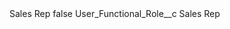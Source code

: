 <?xml version="1.0" encoding="UTF-8"?>
<CustomMetadata xmlns="http://soap.sforce.com/2006/04/metadata" xmlns:xsi="http://www.w3.org/2001/XMLSchema-instance" xmlns:xsd="http://www.w3.org/2001/XMLSchema">
    <label>Sales Rep</label>
    <protected>false</protected>
    <values>
        <field>User_Functional_Role__c</field>
        <value xsi:type="xsd:string">Sales Rep</value>
    </values>
</CustomMetadata>
